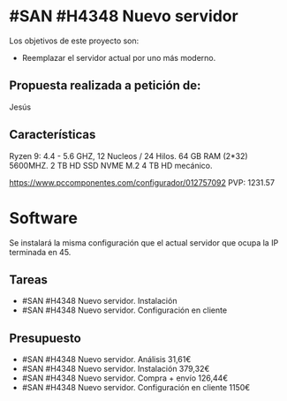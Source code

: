 # #SAN #H4348 Nuevo servidor

Los objetivos de este proyecto son:
+ Reemplazar el servidor actual por uno más moderno.

## Propuesta realizada a petición de:
Jesús

## Características

Ryzen 9: 4.4 - 5.6 GHZ, 12 Nucleos / 24 Hilos.
64 GB RAM (2*32) 5600MHZ.
2 TB HD SSD NVME M.2
4 TB HD mecánico.

https://www.pccomponentes.com/configurador/012757092 PVP: 1231.57

# Software
Se instalará la misma configuración que el actual servidor que ocupa la IP terminada en 45.


## Tareas

* #SAN #H4348 Nuevo servidor. Instalación
* #SAN #H4348 Nuevo servidor. Configuración en cliente

## Presupuesto
* #SAN #H4348 Nuevo servidor. Análisis 31,61€
* #SAN #H4348 Nuevo servidor. Instalación 379,32€
* #SAN #H4348 Nuevo servidor. Compra + envío 126,44€
* #SAN #H4348 Nuevo servidor. Configuración en cliente 1150€
